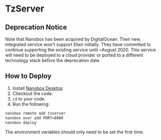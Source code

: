 # TzServer

## Deprecation Notice

Note that Nanobox has been acquired by DigitalOcean. Their new, integrated service won't support Elixir initially. They have committed to continue supporting the existing service until ~August 2020. This service will need to be deployed to a cloud provider or ported to a different technology stack before the deprecation date.

## How to Deploy

1. Install [Nanobox Desktop](https://dashboard.nanobox.io/download)
2. Checkout the code.
3. `cd` to your code.
4. Run the following:

```bash
nanobox remote add tzserver
nanobox evar add PORT=8080
nanobox deploy
```

The environment variables should only need to be set the first time.
